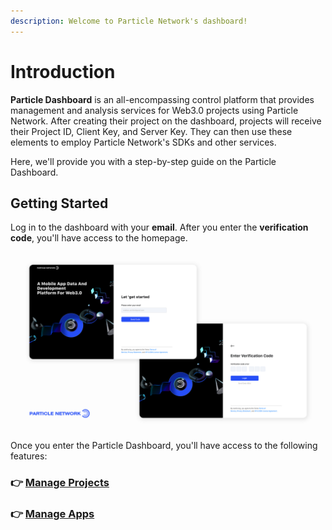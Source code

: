 ```yaml
---
description: Welcome to Particle Network's dashboard!
---
```


# Introduction

**Particle Dashboard** is an all-encompassing control platform that provides management and analysis services for Web3.0 projects using Particle Network. After creating their project on the dashboard, projects will receive their Project ID, Client Key, and Server Key. They can then use these elements to employ Particle Network's SDKs and other services.

Here, we'll provide you with a step-by-step guide on the Particle Dashboard.

## Getting Started

Log in to the dashboard with your **email**. After you enter the **verification code**, you'll have access to the homepage.

![](<../.gitbook/assets/denglu .jpg>)

Once you enter the Particle Dashboard, you'll have access to the following features:

### 👉 [**Manage Projects**](manage-projects.md)

### 👉 [**Manage Apps**](manage-apps.md)
